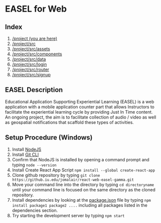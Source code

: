 # EASEL for Web

## Index
1. [/project (you are here)](./README.md)
2. [/project/src](./src/README.md)
4. [/project/src/assets](./src/assets/README.md)
5. [/project/src/components](./src/components/README.md)
6. [/project/src/data](./src/data/README.md)
7. [/project/src/login](./src/login/README.md)
8. [/project/src/router](./src/router/README.md)
9. [/project/src/signup](./src/signup/README.md)

## EASEL Description
Educational Application Supporting Experiential Learning (EASEL) is a web application with a mobile application counter part that allows Instructors to facilitate the experiential learning cycle by providing Just In Time content.  An ongoing project, the aim is to facilitate collection of audio / video as well as geospatial notifications that scaffold these types of activities.

## Setup Procedure (Windows)
1. Install [NodeJS](https://nodejs.org/en/)
2. Install [Git CLI](https://git-scm.com/downloads)
2. Confirm that NodeJS is installed by opening a command prompt and typing ``` node --version ```
3. Install Create React App Script ``` npm install --global create-react-app ```
4. Clone github repository by typing ``` git clone https://github.iu.edu/jomalair/react-web-easel-gamma.git ```
5. Move your command line into the directory by typing ``` cd directoryname ``` until your command line is focused on the same directory as the cloned repository.
5. Install dependencies by looking at the [package.json](./package.json) file by typing ``` npm install package1 package2 .... ``` including all packages listed in the dependencies section.
6. Try starting the development server by typing ``` npm start ```
